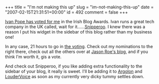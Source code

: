 +++
title = "I'm not making this up"
slug = "im-not-making-this-up"
date = "2007-02-15T21:31:51+00:00"
id = 492
comment = false
+++

[Ivan Pope has voted for me](http://blog.snipperoo.com/2007/02/snipperoo_users.html) in the Irish Blog Awards. Ivan runs a great tech company in the UK called, wait for it......[Snipperoo](http://www.snipperoo/). I knew there was a reason I put his widget in the sidebar of this blog rather than my business one!

In any case, 21 hours to go in [the voting](http://www.awards.ie/vote/). Check out my nominations to the right there, check out all the others over at [Jason Roe's blog](http://www.jason-roe.com/blog/blog-awards-voting-opens/), and if you think I'm worth it, gis a vote.

And check out Snipperoo, if you like adding extra functionality to the sidebar of your blog, it really is sweet. I'll be adding it to [Argolon](http://www.argolon.com/) and [LouderVoice](http://blog.loudervoice.com/) as soon as my currently very dicky tummy settles down.
